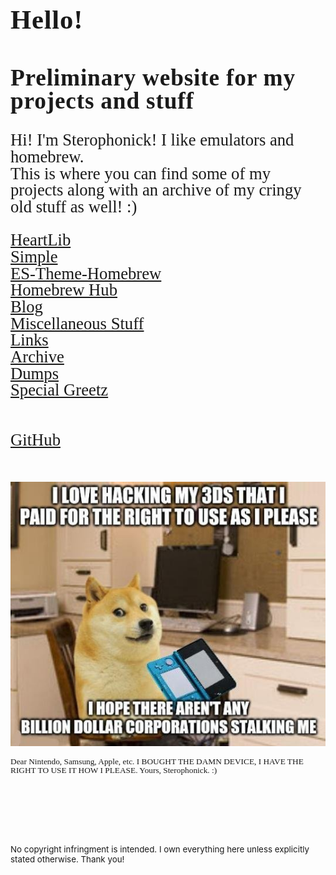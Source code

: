 <html>
    <title>Sterophonick's Own Little World</title>
    <style>
		h3 {
			font-family: AppleKid;
			line-height: 1;
			letter-spacing: 0.8px;
		}
		h2 {
			font-family: AppleKid;
			line-height: 1;
			letter-spacing: 0.8px;
		}
		h1 {
			font-family: AppleKid;
			line-height: 1;
			letter-spacing: 0.8px;
		}
		@font-face {
			font-family: AppleKid;
			src: url('../images/Apple-Kid.woff2') format('woff2'),
				url('../images/Apple-Kid.woff') format('woff');
			font-weight: normal;
			font-style: normal;
		}
		.mainContent {
			font-family: AppleKid;
			font-size: 20pt;
			line-height: 1;
		}
    </style>
    <head>
    </head>
    <body>
        <h1 style="font-size:32pt">Hello!</h1>
        <h2 style="font-size:28pt">Preliminary website for my projects and stuff</h2>
		<div class="mainContent">
        <p class="small">
            Hi! I'm Sterophonick! I like emulators and homebrew.<br />
            This is where you can find some of my projects along with an archive of my cringy old stuff as well! :)<br />
        </p>
        <a href="heartlib">HeartLib</a><br />
        <a href="simplelight">Simple</a><br />
        <a href="es-theme-homebrew">ES-Theme-Homebrew</a><br />
        <a href="homebrew-hub">Homebrew Hub</a><br />
		<a href="blog">Blog</a><br />
        <a href="misc">Miscellaneous Stuff</a><br />
        <a href="sites">Links</a><br />
        <a href="archive">Archive</a><br />
		<a href="dumps">Dumps</a><br />
        <a href="greetz">Special Greetz</a><br />
		<br />
		<br />
		<a href="https://github.com/Sterophonick">GitHub</a><br />
		<br/>
		<br/>
		<img src="images\doge.jpg"><br/>
		<p style="font-size:10pt">Dear Nintendo, Samsung, Apple, etc. I BOUGHT THE DAMN DEVICE, I HAVE THE RIGHT TO USE IT HOW I PLEASE. Yours, Sterophonick. :)</p>
		</div>
		<br/>
		<br/>
		<br/>
		<br/>
		<br/>
		<p style="font-size:10pt">No copyright infringment is intended. I own everything here unless explicitly stated otherwise. Thank you!</p>
    </body>
</html>